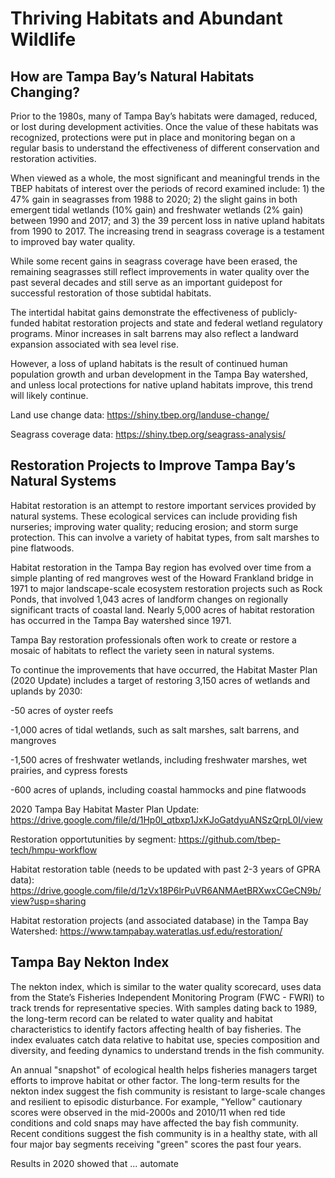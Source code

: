 # Thriving Habitats and Abundant Wildlife

## How are Tampa Bay’s Natural Habitats Changing?

Prior to the 1980s, many of Tampa Bay’s habitats were damaged, reduced, or lost during development activities. Once the value of these habitats was recognized, protections were put in place and monitoring began on a regular basis to understand the effectiveness of different conservation and restoration activities.

When viewed as a whole, the most significant and meaningful trends in the TBEP habitats of interest over the periods of record examined include: 1) the 47% gain in seagrasses from 1988 to 2020; 2) the slight gains in both emergent tidal wetlands (10% gain) and freshwater wetlands (2% gain) between 1990 and 2017; and 3) the 39 percent loss in native upland habitats from 1990 to 2017. The increasing trend in seagrass coverage is a testament to improved bay water quality.

While some recent gains in seagrass coverage have been erased, the remaining seagrasses still reflect improvements in water quality over the past several decades and still serve as an important guidepost for successful restoration of those subtidal habitats.

The intertidal habitat gains demonstrate the effectiveness of publicly-funded habitat restoration projects and state and federal wetland regulatory programs. Minor increases in salt barrens may also reflect a landward expansion associated with sea level rise. 

However, a loss of upland habitats is the result of continued human population growth and urban development in the Tampa Bay watershed, and unless local protections for native upland habitats improve, this trend will likely continue.

Land use change data: https://shiny.tbep.org/landuse-change/

Seagrass coverage data: https://shiny.tbep.org/seagrass-analysis/

## Restoration Projects to Improve Tampa Bay’s Natural Systems

Habitat restoration is an attempt to restore important services provided by natural systems. These ecological services can include providing fish nurseries; improving water quality; reducing erosion; and storm surge protection. This can involve a variety of habitat types, from salt marshes to pine flatwoods. 

Habitat restoration in the Tampa Bay region has evolved over time from a simple planting of red mangroves west of the Howard Frankland bridge in 1971 to major landscape-scale ecosystem restoration projects such as Rock Ponds, that involved 1,043 acres of landform changes on regionally significant tracts of coastal land. Nearly 5,000 acres of habitat restoration has occurred in the Tampa Bay watershed since 1971.

Tampa Bay restoration professionals often work to create or restore a mosaic of habitats to reflect the variety seen in natural systems.

To continue the improvements that have occurred, the Habitat Master Plan (2020 Update) includes a target of restoring 3,150 acres of wetlands and uplands by 2030:

-50 acres of oyster reefs

-1,000 acres of tidal wetlands, such as salt marshes, salt barrens, and mangroves

-1,500 acres of freshwater wetlands, including freshwater marshes, wet prairies, and cypress forests

-600 acres of uplands, including coastal hammocks and pine flatwoods

2020 Tampa Bay Habitat Master Plan Update: https://drive.google.com/file/d/1Hp0l_qtbxp1JxKJoGatdyuANSzQrpL0I/view

Restoration opportutunities by segment: https://github.com/tbep-tech/hmpu-workflow

Habitat restoration table (needs to be updated with past 2-3 years of GPRA data): https://drive.google.com/file/d/1zVx18P6lrPuVR6ANMAetBRXwxCGeCN9b/view?usp=sharing 

Habitat restoration projects (and associated database) in the Tampa Bay Watershed: https://www.tampabay.wateratlas.usf.edu/restoration/

## Tampa Bay Nekton Index

The nekton index, which is similar to the water quality scorecard, uses data from the State’s Fisheries Independent Monitoring Program (FWC - FWRI) to track trends for representative species. With samples dating back to 1989, the long-term record can be related to water quality and habitat characteristics to identify factors affecting health of bay fisheries. The index evaluates catch data relative to habitat use, species composition and diversity, and feeding dynamics to understand trends in the fish community.

An annual "snapshot" of ecological health helps fisheries managers target efforts to improve habitat or other factor. The long-term results for the nekton index suggest the fish community is resistant to large-scale changes and resilient to episodic disturbance. For example, "Yellow" cautionary scores were observed in the mid-2000s and 2010/11 when red tide conditions and cold snaps may have affected the bay fish community. Recent conditions suggest the fish community is in a healthy state, with all four major bay segments receiving "green" scores the past four years.

Results in 2020 showed that ... automate

